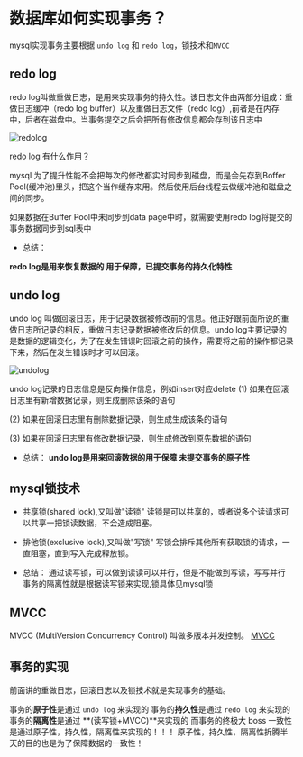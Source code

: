 # 数据库如何实现事务？
mysql实现事务主要根据 `undo log` 和 `redo log`，锁技术和`MVCC`

## redo log
redo log叫做重做日志，是用来实现事务的持久性。该日志文件由两部分组成：重做日志缓冲（redo log buffer）以及重做日志文件（redo log）,前者是在内存中，后者在磁盘中。当事务提交之后会把所有修改信息都会存到该日志中

![redolog](https://youdaoyun1.oss-cn-shenzhen.aliyuncs.com/ES/redolog.jpg)

redo log 有什么作用？

mysql 为了提升性能不会把每次的修改都实时同步到磁盘，而是会先存到Boffer Pool(缓冲池)里头，把这个当作缓存来用。然后使用后台线程去做缓冲池和磁盘之间的同步。

如果数据在Buffer Pool中未同步到data page中时，就需要使用redo log将提交的事务数据同步到sql表中

- 总结：

**redo log是用来恢复数据的 用于保障，已提交事务的持久化特性**

## undo log

undo log 叫做回滚日志，用于记录数据被修改前的信息。他正好跟前面所说的重做日志所记录的相反，重做日志记录数据被修改后的信息。undo log主要记录的是数据的逻辑变化，为了在发生错误时回滚之前的操作，需要将之前的操作都记录下来，然后在发生错误时才可以回滚。

![undolog](https://youdaoyun1.oss-cn-shenzhen.aliyuncs.com/ES/undolog.jpg)

undo log记录的日志信息是反向操作信息，例如insert对应delete
(1) 如果在回滚日志里有新增数据记录，则生成删除该条的语句

(2) 如果在回滚日志里有删除数据记录，则生成生成该条的语句

(3) 如果在回滚日志里有修改数据记录，则生成修改到原先数据的语句

- 总结：
  **undo log是用来回滚数据的用于保障 未提交事务的原子性**

## mysql锁技术
- 共享锁(shared lock),又叫做"读锁"
  读锁是可以共享的，或者说多个读请求可以共享一把锁读数据，不会造成阻塞。

- 排他锁(exclusive lock),又叫做"写锁"
  写锁会排斥其他所有获取锁的请求，一直阻塞，直到写入完成释放锁。

- 总结：
  通过读写锁，可以做到读读可以并行，但是不能做到写读，写写并行
  事务的隔离性就是根据读写锁来实现,锁具体见mysql锁

## MVCC
MVCC (MultiVersion Concurrency Control) 叫做多版本并发控制。
[MVCC](MVCC.md)
## 事务的实现
前面讲的重做日志，回滚日志以及锁技术就是实现事务的基础。

事务的**原子性**是通过 `undo log` 来实现的
事务的**持久性**是通过 `redo log` 来实现的
事务的**隔离性**是通过 **(读写锁+MVCC)**来实现的
而事务的终极大 boss 一致性是通过原子性，持久性，隔离性来实现的！！！
原子性，持久性，隔离性折腾半天的目的也是为了保障数据的一致性！